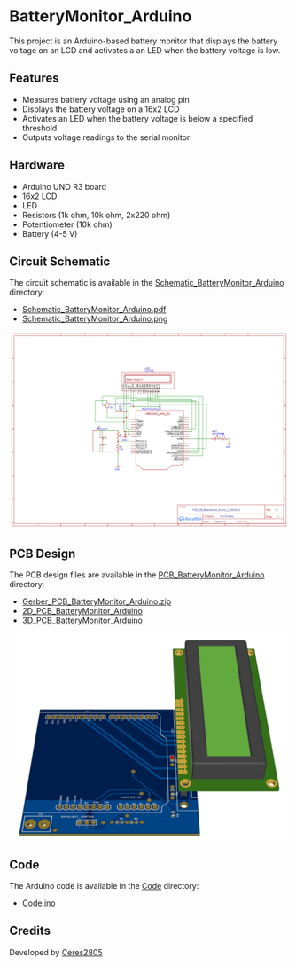 # BatteryMonitor_Arduino

This project is an Arduino-based battery monitor that displays the battery voltage on an LCD and activates a an LED when the battery voltage is low.

## Features

- Measures battery voltage using an analog pin
- Displays the battery voltage on a 16x2 LCD
- Activates an LED when the battery voltage is below a specified threshold
- Outputs voltage readings to the serial monitor

## Hardware

- Arduino UNO R3 board
- 16x2 LCD
- LED
- Resistors (1k ohm, 10k ohm, 2x220 ohm)
- Potentiometer (10k ohm)
- Battery (4-5 V)

## Circuit Schematic

The circuit schematic is available in the [Schematic_BatteryMonitor_Arduino](Schematic_BatteryMonitor_Arduino) directory:

- [Schematic_BatteryMonitor_Arduino.pdf](Schematic_BatteryMonitor_Arduino/Schematic_BatteryMonitor_Arduino.pdf)
- [Schematic_BatteryMonitor_Arduino.png](Schematic_BatteryMonitor_Arduino/Schematic_BatteryMonitor_Arduino.png)

![Schematic](Schematic_BatteryMonitor_Arduino/Schematic_BatteryMonitor_Arduino.png)

## PCB Design

The PCB design files are available in the [PCB_BatteryMonitor_Arduino](PCB_BatteryMonitor_Arduino) directory:

- [Gerber_PCB_BatteryMonitor_Arduino.zip](PCB_BatteryMonitor_Arduino/Gerber_PCB_BatteryMonitor_Arduino.zip)
- [2D_PCB_BatteryMonitor_Arduino](PCB_BatteryMonitor_Arduino/2D_PCB_BatteryMonitor_Arduino)
- [3D_PCB_BatteryMonitor_Arduino](PCB_BatteryMonitor_Arduino/3D_PCB_BatteryMonitor_Arduino)

![3D Model](PCB_BatteryMonitor_Arduino/3D_PCB_BatteryMonitor_Arduino/3D_PCB_BatteryMonitor_Arduino.png)

## Code

The Arduino code is available in the [Code](Code) directory:

- [Code.ino](Code/Code.ino)

## Credits

Developed by [Ceres2805](https://github.com/Ceres2805)
